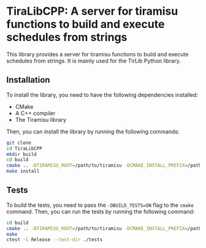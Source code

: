 # TiraLibCPP: A server for tiramisu functions to build and execute schedules from strings

This library provides a server for tiramisu functions to build and execute schedules from strings. It is mainly used for the TirLib Python library.

## Installation

To install the library, you need to have the following dependencies installed:

- CMake
- A C++ compiler
- The Tiramisu library

Then, you can install the library by running the following commands:

```bash
git clone
cd TiraLibCPP
mkdir build
cd build
cmake .. -DTIRAMISU_ROOT=/path/to/tiramisu -DCMAKE_INSTALL_PREFIX=/path/to/install
make install
```

## Tests
To build the tests, you need to pass the `-DBUILD_TESTS=ON` flag to the `cmake` command. Then, you can run the tests by running the following command:

```bash
cd build
cmake .. -DTIRAMISU_ROOT=/path/to/tiramisu -DCMAKE_INSTALL_PREFIX=/path/to/install -DBUILD_TESTS=ON
make
ctest -C Release --test-dir ./tests
```

